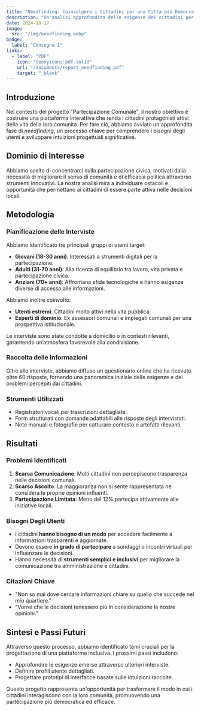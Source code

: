```yaml
---
title: "Needfinding: Coinvolgere i Cittadini per una Città più Democratica"
description: "Un'analisi approfondita delle esigenze dei cittadini per progettare una piattaforma di partecipazione comunale."
date: 2024-10-17
image:
  src: "/img/needfinding.webp"
badge:
  label: "Consegna 1"
links:
  - label: "PDF"
    icon: "teenyicons:pdf-solid"
    url: "/documents/report_needfinding.pdf"
    target: "_blank"
---
```


## Introduzione

Nel contesto del progetto "Partecipazione Comunale", il nostro obiettivo è costruire una piattaforma interattiva che renda i cittadini protagonisti attivi della vita della loro comunità. Per fare ciò, abbiamo avviato un'approfondita fase di *needfinding*, un processo chiave per comprendere i bisogni degli utenti e sviluppare intuizioni progettuali significative.

## Dominio di Interesse

Abbiamo scelto di concentrarci sulla partecipazione civica, motivati dalla necessità di migliorare il senso di comunità e di efficacia politica attraverso strumenti innovativi. La nostra analisi mira a individuare ostacoli e opportunità che permettano ai cittadini di essere parte attiva nelle decisioni locali.

## Metodologia

### Pianificazione delle Interviste

Abbiamo identificato tre principali gruppi di utenti target:

- **Giovani (18-30 anni)**: Interessati a strumenti digitali per la partecipazione.
- **Adulti (31-70 anni)**: Alla ricerca di equilibrio tra lavoro, vita privata e partecipazione civica.
- **Anziani (70+ anni)**: Affrontano sfide tecnologiche e hanno esigenze diverse di accesso alle informazioni.

Abbiamo inoltre coinvolto:

- **Utenti estremi**: Cittadini molto attivi nella vita pubblica.
- **Esperti di dominio**: Ex assessori comunali e impiegati comunali per una prospettiva istituzionale.

Le interviste sono state condotte a domicilio o in contesti rilevanti, garantendo un’atmosfera favorevole alla condivisione.

### Raccolta delle Informazioni

Oltre alle interviste, abbiamo diffuso un questionario online che ha ricevuto oltre 60 risposte, fornendo una panoramica iniziale delle esigenze e dei problemi percepiti dai cittadini.

### Strumenti Utilizzati

- Registratori vocali per trascrizioni dettagliate.
- Form strutturati con domande adattabili alle risposte degli intervistati.
- Note manuali e fotografie per catturare contesto e artefatti rilevanti.

## Risultati

### Problemi Identificati

1. **Scarsa Comunicazione**: Molti cittadini non percepiscono trasparenza nelle decisioni comunali.
2. **Scarso Ascolto**: La maggioranza non si sente rappresentata né considera le proprie opinioni influenti.
3. **Partecipazione Limitata**: Meno del 12% partecipa attivamente alle iniziative locali.

### Bisogni Degli Utenti

- I cittadini **hanno bisogno di un modo** per accedere facilmente a informazioni trasparenti e aggiornate.
- Devono essere **in grado di partecipare** a sondaggi o incontri virtuali per influenzare le decisioni.
- Hanno necessità di **strumenti semplici e inclusivi** per migliorare la comunicazione tra amministrazione e cittadini.

### Citazioni Chiave

- "Non so mai dove cercare informazioni chiare su quello che succede nel mio quartiere."
- "Vorrei che le decisioni tenessero più in considerazione le nostre opinioni."

## Sintesi e Passi Futuri

Attraverso questo processo, abbiamo identificato temi cruciali per la progettazione di una piattaforma inclusiva. I prossimi passi includono:

- Approfondire le esigenze emerse attraverso ulteriori interviste.
- Definire profili utente dettagliati.
- Progettare prototipi di interfacce basate sulle intuizioni raccolte.

Questo progetto rappresenta un'opportunità per trasformare il modo in cui i cittadini interagiscono con la loro comunità, promuovendo una partecipazione più democratica ed efficace.
